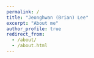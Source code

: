 ```yaml
---
permalink: /
title: "Jeonghwan (Brian) Lee"
excerpt: "About me"
author_profile: true
redirect_from: 
  - /about/
  - /about.html
---
```



